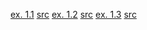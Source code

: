 [ex. 1.1](https://mitpress.mit.edu/sicp/full-text/book/book-Z-H-10.html#%_thm_1.1) [src](./1/1.1.rkt)
[ex. 1.2](https://mitpress.mit.edu/sicp/full-text/book/book-Z-H-10.html#%_thm_1.2) [src](./1/1.2.rkt)
[ex. 1.3](https://mitpress.mit.edu/sicp/full-text/book/book-Z-H-10.html#%_thm_1.3) [src](./1/1.3.rkt)
